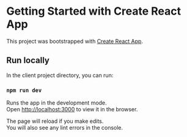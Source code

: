 # Getting Started with Create React App

This project was bootstrapped with [Create React App](https://github.com/facebook/create-react-app).

## Run locally

In the client project directory, you can run:

### `npm run dev`

Runs the app in the development mode.\
Open [http://localhost:3000](http://localhost:3000) to view it in the browser.

The page will reload if you make edits.\
You will also see any lint errors in the console.

